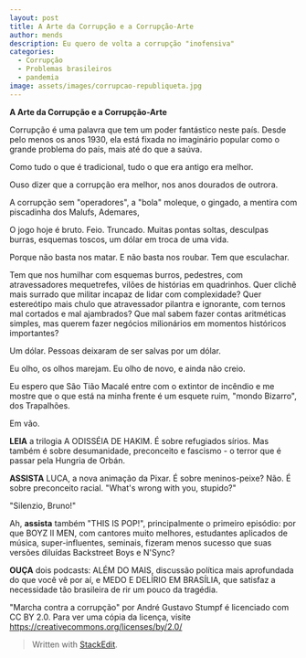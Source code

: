 ```yaml
---
layout: post
title: A Arte da Corrupção e a Corrupção-Arte
author: mends
description: Eu quero de volta a corrupção "inofensiva"
categories:
  - Corrupção
  - Problemas brasileiros
  - pandemia
image: assets/images/corrupcao-republiqueta.jpg
---
```



**A Arte da Corrupção e a Corrupção-Arte**

Corrupção é uma palavra que tem um poder fantástico neste país. Desde pelo menos os anos 1930, ela está fixada no imaginário popular como o grande problema do país, mais até do que a saúva.

Como tudo o que é tradicional, tudo o que era antigo era melhor.

Ouso dizer que a corrupção era melhor, nos anos dourados de outrora.

A corrupção sem "operadores", a "bola" moleque, o gingado, a mentira com piscadinha dos Malufs, Ademares, 

O jogo hoje é bruto. Feio. Truncado. Muitas pontas soltas, desculpas burras, esquemas toscos, um dólar em troca de uma vida.

Porque não basta nos matar. E não basta nos roubar. Tem que esculachar.

Tem que nos humilhar com esquemas burros, pedestres, com atravessadores mequetrefes, vilões de histórias em quadrinhos. Quer clichê mais surrado que militar incapaz de lidar com complexidade? Quer estereótipo mais chulo que atravessador pilantra e ignorante, com ternos mal cortados e mal ajambrados? Que mal sabem fazer contas aritméticas simples, mas querem fazer negócios milionários em momentos históricos importantes?

Um dólar. Pessoas deixaram de ser salvas por um dólar.

Eu olho, os olhos marejam. Eu olho de novo, e ainda não creio.

Eu espero que São Tião Macalé entre com o extintor de incêndio e me mostre que o que está na minha frente é um esquete ruim, "mondo Bizarro", dos Trapalhões.

Em vão.

**LEIA** a trilogia A ODISSÉIA DE HAKIM. É sobre refugiados sírios. Mas também é sobre desumanidade, preconceito e fascismo - o terror que é passar pela Hungria de Orbán.

**ASSISTA** LUCA, a nova animação da Pixar. É sobre meninos-peixe? Não. É sobre preconceito racial. "What's wrong with you, stupido?" 

"Silenzio, Bruno!"

Ah, **assista** também "THIS IS POP!", principalmente o primeiro episódio: por que BOYZ II MEN, com cantores muito melhores, estudantes aplicados de música, super-influentes, seminais, fizeram menos sucesso que suas versões diluídas Backstreet Boys e N'Sync?

**OUÇA** dois podcasts: ALÉM DO MAIS, discussão política mais aprofundada do que você vê por aí, e MEDO E DELÍRIO EM BRASÍLIA, que satisfaz a necessidade tão brasileira de rir um pouco da tragédia.

 "Marcha contra a corrupção" por André Gustavo Stumpf é licenciado com CC BY 2.0. Para ver uma cópia da licença, visite https://creativecommons.org/licenses/by/2.0/ 
 
> Written with [StackEdit](https://stackedit.io/).
